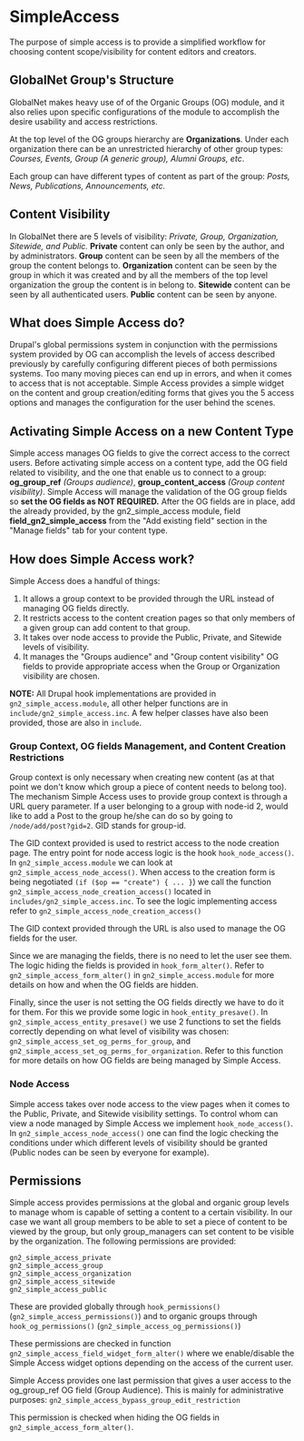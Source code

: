 SimpleAccess
===========
The purpose of simple access is to provide a simplified workflow for choosing content scope/visibility for content editors and creators.

GlobalNet Group's Structure
---------------------------------
GlobalNet makes heavy use of of the Organic Groups (OG) module, and it also relies upon specific configurations of the module to accomplish the desire usability and access restrictions. 

At the top level of the OG groups hierarchy are **Organizations**. Under each organization there can be an unrestricted hierarchy of other group types: *Courses, Events, Group (A generic group), Alumni Groups, etc*.

Each group can have different types of content as part of the group: *Posts, News, Publications, Announcements, etc.*

Content Visibility
--------------------
In GlobalNet there are 5 levels of visibility: *Private, Group, Organization, Sitewide, and Public.*
**Private** content can only be seen by the author, and by administrators.
**Group** content can be seen by all the members of the group the content belongs to.
**Organization** content can be seen by the group in which it was created and by all the members of the top level organization the group the content is in belong to.
**Sitewide** content can be seen by all authenticated users.
**Public** content can be seen by anyone.

What does Simple Access do?
-----------------------------------
Drupal's global permissions system in conjunction with the permissions system provided by OG can accomplish the levels of access described previously by carefully configuring different pieces of both permissions systems. Too many moving pieces can end up in errors, and when it comes to access that is not acceptable. Simple Access provides a simple widget on the content and group creation/editing forms that gives you the 5 access options and manages the configuration for the user behind the scenes. 

Activating Simple Access on a new Content Type
---------------------------------------------------------
Simple access manages OG fields to give the correct access to the correct users. Before activating simple access on a content type, add the OG field related to visibility, and the one that enable us to connect to a group: **og_group_ref** *(Groups audience)*, **group_content_access** *(Group content visibility)*.
Simple Access will manage the validation of the OG group fields so **set the OG fields as NOT REQUIRED.**
After the OG fields are in place, add the already provided, by the gn2_simple_access module, field **field_gn2_simple_access** from the "Add existing field" section in the "Manage fields" tab for your content type.

How does Simple Access work?
-------------------------------------
Simple Access does a handful of things:

 1. It allows a group context to be provided through the URL instead of     managing OG fields directly.
 2. It restricts access to the content creation pages so that only members of     a given group can add content to that group. 
 3. It takes over node access to provide the Public, Private, and Sitewide levels of visibility. 
 4. It manages the "Groups audience" and  "Group content visibility" OG fields to provide appropriate access when the Group or Organization visibility are chosen. 

**NOTE:** All Drupal hook implementations are provided in `gn2_simple_access.module`, all other helper functions are in `include/gn2_simple_access.inc`. A few helper classes have also been provided, those are also in `include`.

### Group Context, OG fields Management, and Content Creation Restrictions
Group context is only necessary when creating new content (as at that point we don't know which group a piece of content needs to belong too). The mechanism Simple Access uses to provide group context is through a URL query parameter. If a user belonging to a group with node-id 2, would like to add a Post to the group he/she can do so by going to `/node/add/post?gid=2`. GID stands for group-id.

The GID context provided is used to restrict access to the node creation page. The entry point for node access logic is the hook `hook_node_access()`. In `gn2_simple_access.module` we can look at `gn2_simple_access_node_access()`. When access to the creation form is being negotiated `(if ($op == "create") { ... }`) we call the function `gn2_simple_access_node_creation_access()` located in `includes/gn2_simple_access.inc`. To see the logic implementing access refer to `gn2_simple_access_node_creation_access()`

The GID context provided through the URL is also used to manage the OG fields for the user. 

Since we are managing the fields, there is no need to let the user see them. The logic hiding the fields is provided in `hook_form_alter()`. Refer to `gn2_simple_access_form_alter()` in `gn2_simple_access.module` for more details on how and when the OG fields are hidden.

Finally, since the user is not setting the OG fields directly we have to do it for them. For this we provide some logic in `hook_entity_presave()`. 
In `gn2_simple_access_entity_presave()` we use 2 functions to set the fields correctly depending on what level of visibility was chosen: `gn2_simple_access_set_og_perms_for_group`, and `gn2_simple_access_set_og_perms_for_organization`. Refer to this function for more details on how OG fields are being managed by Simple Access.

### Node Access
Simple access takes over node access to the view pages when it comes to the Public, Private, and Sitewide visibility settings.
To control whom can view a node managed by Simple Access we implement `hook_node_access()`. In `gn2_simple_access_node_access()` one can find the logic checking the conditions under which different levels of visibility should be granted (Public nodes can be seen by everyone for example).

## Permissions
Simple access provides permissions at the global and organic group levels to manage whom is capable of setting a content to a certain visibility. In our case we want all group members to be able to set a piece of content to be viewed by the group, but only group_managers can set content to be visible by the organization.
The following permissions are provided:

    gn2_simple_access_private
    gn2_simple_access_group
    gn2_simple_access_organization
    gn2_simple_access_sitewide
    gn2_simple_access_public

These are provided globally through `hook_permissions()` (`gn2_simple_access_permissions()`) and to organic groups through `hook_og_permissions()` (`gn2_simple_access_og_permissions()`)

These permissions are checked in function `gn2_simple_access_field_widget_form_alter()` where we enable/disable the Simple Access widget options depending on the access of the current user.

Simple Access provides one last permission that gives a user access to the og_group_ref OG field (Group Audience). This is mainly for administrative purposes: `gn2_simple_access_bypass_group_edit_restriction`

This permission is checked when hiding the OG fields in `gn2_simple_access_form_alter()`.






